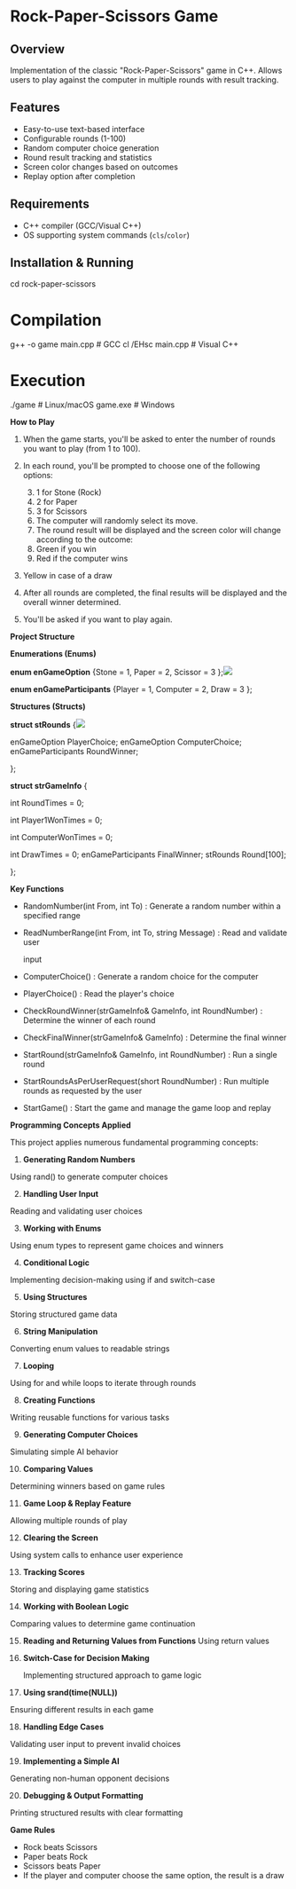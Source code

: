 # Rock-Paper-Scissors Game

## Overview
Implementation of the classic "Rock-Paper-Scissors" game in C++. Allows users to play against the computer in multiple rounds with result tracking.

## Features
- Easy-to-use text-based interface
- Configurable rounds (1-100)
- Random computer choice generation
- Round result tracking and statistics
- Screen color changes based on outcomes
- Replay option after completion

## Requirements
- C++ compiler (GCC/Visual C++)
- OS supporting system commands (`cls`/`color`)

## Installation & Running

cd rock-paper-scissors

# Compilation
g++ -o game main.cpp          # GCC
cl /EHsc main.cpp             # Visual C++

# Execution
./game                        # Linux/macOS
game.exe                      # Windows

**How to Play**

1. When the game starts, you'll be asked to enter the number of rounds you want to play (from 1 to 100).
1. In each round, you'll be prompted to choose one of the following options:

   3. 1 for Stone (Rock)
   3. 2 for Paper
   3. 3 for Scissors
   3. The computer will randomly select its move.
   3. The round result will be displayed and the screen color will change according to the outcome:
   3. Green if you win
   3. Red if the computer wins
1. Yellow in case of a draw
1. After all rounds are completed, the final results will be displayed and the overall winner determined.
1. You'll be asked if you want to play again.

**Project Structure**

**Enumerations (Enums)**

**enum enGameOption** {Stone = 1, Paper = 2, Scissor = 3 };![](Aspose.Words.13dfe2c5-a143-45f7-8bc1-ec929897fae2.003.png)

**enum enGameParticipants** {Player = 1, Computer = 2, Draw = 3 };

**Structures (Structs)**

**struct stRounds** {![](Aspose.Words.13dfe2c5-a143-45f7-8bc1-ec929897fae2.004.png)

enGameOption PlayerChoice; enGameOption ComputerChoice; enGameParticipants RoundWinner;

};

**struct strGameInfo** {

int RoundTimes = 0;

int Player1WonTimes = 0;

int ComputerWonTimes = 0;

int DrawTimes = 0; enGameParticipants FinalWinner; stRounds Round[100];

};

**Key Functions**

- RandomNumber(int From, int To) : Generate a random number within a specified range
- ReadNumberRange(int From, int To, string Message) : Read and validate user

  input

- ComputerChoice() : Generate a random choice for the computer
- PlayerChoice() : Read the player's choice
- CheckRoundWinner(strGameInfo& GameInfo, int RoundNumber) : Determine the winner of each round
- CheckFinalWinner(strGameInfo& GameInfo) : Determine the final winner
- StartRound(strGameInfo& GameInfo, int RoundNumber) : Run a single round
- StartRoundsAsPerUserRequest(short RoundNumber) : Run multiple rounds as requested by the user
- StartGame() : Start the game and manage the game loop and replay

**Programming Concepts Applied**

This project applies numerous fundamental programming concepts:

1. **Generating Random Numbers**

Using  rand() to generate computer choices

2. **Handling User Input**

Reading and validating user choices

3. **Working with Enums**

Using  enum types to represent game choices and winners

4. **Conditional Logic**

Implementing decision-making using  if and  switch-case

5. **Using Structures**

Storing structured game data

6. **String Manipulation**

Converting enum values to readable strings

7. **Looping**

Using  for and  while loops to iterate through rounds

8. **Creating Functions**

Writing reusable functions for various tasks

9. **Generating Computer Choices**

Simulating simple AI behavior

10. **Comparing Values**

Determining winners based on game rules

11. **Game Loop & Replay Feature**

Allowing multiple rounds of play

12. **Clearing the Screen**

Using system calls to enhance user experience

13. **Tracking Scores**

Storing and displaying game statistics

14. **Working with Boolean Logic**

Comparing values to determine game continuation

15. **Reading and Returning Values from Functions** Using  return values
15. **Switch-Case for Decision Making**

    Implementing structured approach to game logic

17. **Using srand(time(NULL))**

Ensuring different results in each game

18. **Handling Edge Cases**

Validating user input to prevent invalid choices

19. **Implementing a Simple AI**

Generating non-human opponent decisions

20. **Debugging & Output Formatting**

Printing structured results with clear formatting

**Game Rules**

- Rock beats Scissors
- Paper beats Rock
- Scissors beats Paper
- If the player and computer choose the same option, the result is a draw


